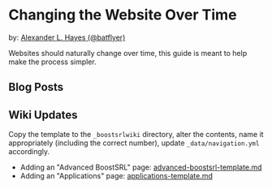 # Changing the Website Over Time

by: [Alexander L. Hayes (@batflyer)](https://github.com/batflyer/)

Websites should naturally change over time, this guide is meant to help make the process simpler.

## Blog Posts

## Wiki Updates

Copy the template to the `_boostsrlwiki` directory, alter the contents, name it appropriately (including the correct number), update `_data/navigation.yml` accordingly.

* Adding an "Advanced BoostSRL" page: [advanced-boostsrl-template.md](docs/advanced-boostsrl-template.md)
* Adding an "Applications" page: [applications-template.md](docs/applications-template.md)
